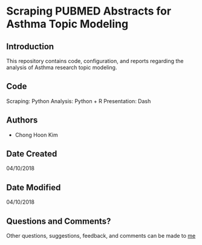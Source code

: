 # Scraping PUBMED Abstracts for Asthma Topic Modeling

## Introduction

This repository contains code, configuration, and reports regarding the analysis
of Asthma research topic modeling.

## Code

Scraping: Python
Analysis: Python + R
Presentation: Dash

## Authors

* Chong Hoon Kim

## Date Created

04/10/2018

## Date Modified

04/10/2018

## Questions and Comments?

Other questions, suggestions, feedback, and comments can be made to [me](mailto:chong.kim@ucdenver.edu)
